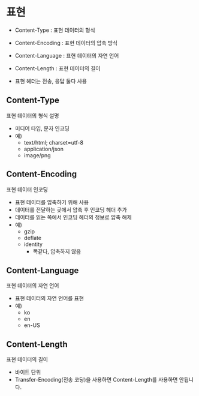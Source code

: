 # 표현

- Content-Type : 표현 데이터의 형식
- Content-Encoding : 표현 데이터의 압축 방식
- Content-Language : 표현 데이터의 자연 언어
- Content-Length : 표현 데이터의 길이

- 표현 헤더는 전송, 응답 둘다 사용

## Content-Type
표현 데이터의 형식 설명

- 미디어 타입, 문자 인코딩
- 예)
  - text/html; charset=utf-8
  - application/json
  - image/png

## Content-Encoding
표현 데이터 인코딩

- 표현 데이터를 압축하기 위해 사용
- 데이터를 전달하는 곳에서 압축 후 인코딩 헤더 추가
- 데이터를 읽는 쪽에서 인코딩 헤더의 정보로 압축 해제
- 예)
  - gzip
  - deflate
  - identity
    - 똑같다, 압축하지 않음

## Content-Language
표현 데이터의 자연 언어

- 표현 데이터의 자연 언어를 표현
- 예)
  - ko
  - en
  - en-US

## Content-Length
표현 데이터의 길이

- 바이트 단위
- Transfer-Encoding(전송 코딩)을 사용하면 Content-Length를 사용하면 안됩니다.
